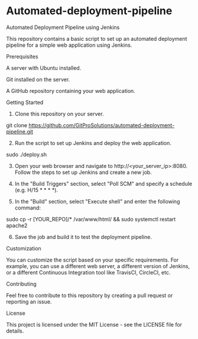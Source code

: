 # Automated-deployment-pipeline

Automated Deployment Pipeline using Jenkins

This repository contains a basic script to set up an automated deployment pipeline for a simple web application using Jenkins.

Prerequisites

A server with Ubuntu installed.

Git installed on the server.

A GitHub repository containing your web application.

Getting Started

1. Clone this repository on your server.

git clone https://github.com/GitProSolutions/automated-deployment-pipeline.git

2. Run the script to set up Jenkins and deploy the web application.

sudo ./deploy.sh

3. Open your web browser and navigate to http://<your_server_ip>:8080. Follow the steps to set up Jenkins and create a new job.

4. In the "Build Triggers" section, select "Poll SCM" and specify a schedule (e.g. H/15 * * * *).

5. In the "Build" section, select "Execute shell" and enter the following command:

sudo cp -r [YOUR_REPO]/* /var/www/html/ && sudo systemctl restart apache2

6. Save the job and build it to test the deployment pipeline.


Customization

You can customize the script based on your specific requirements. For example, you can use a different web server, a different version of Jenkins, or a different Continuous Integration tool like TravisCI, CircleCI, etc.

Contributing

Feel free to contribute to this repository by creating a pull request or reporting an issue.

License

This project is licensed under the MIT License - see the LICENSE file for details.
